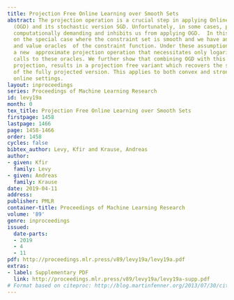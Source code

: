 ```yaml
---
title: Projection Free Online Learning over Smooth Sets
abstract: The projection operation is a crucial step in applying Online Gradient Descent
  (OGD) and its stochastic version SGD. Unfortunately, in some cases, projection is
  computationally demanding and inhibits us from applying OGD.  In this work we focus
  on the special case where the constraint set is smooth and we have an access to  gradient
  and value oracles  of the constraint function. Under these assumptions we design
  a new  approximate projection operation that necessitates only logarithmically many
  calls to these oracles. We further show that combining OGD with this new approximate
  projection, results in a projection free variant which recovers the standard rates
  of the fully projected version. This applies to both convex and strongly-convex
  online settings.
layout: inproceedings
series: Proceedings of Machine Learning Research
id: levy19a
month: 0
tex_title: Projection Free Online Learning over Smooth Sets
firstpage: 1458
lastpage: 1466
page: 1458-1466
order: 1458
cycles: false
bibtex_author: Levy, Kfir and Krause, Andreas
author:
- given: Kfir
  family: Levy
- given: Andreas
  family: Krause
date: 2019-04-11
address: 
publisher: PMLR
container-title: Proceedings of Machine Learning Research
volume: '89'
genre: inproceedings
issued:
  date-parts:
  - 2019
  - 4
  - 11
pdf: http://proceedings.mlr.press/v89/levy19a/levy19a.pdf
extras:
- label: Supplementary PDF
  link: http://proceedings.mlr.press/v89/levy19a/levy19a-supp.pdf
# Format based on citeproc: http://blog.martinfenner.org/2013/07/30/citeproc-yaml-for-bibliographies/
---
```

